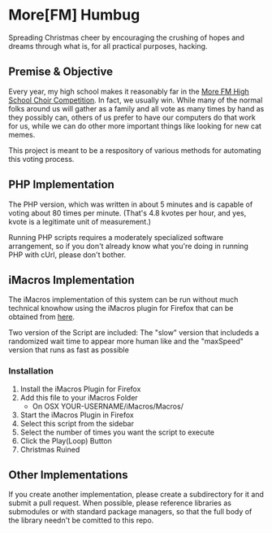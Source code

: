 # More[FM] Humbug

Spreading Christmas cheer by encouraging the crushing of hopes and dreams through what is, for all practical purposes, hacking.

## Premise & Objective

Every year, my high school makes it reasonably far in the [More FM High School Choir Competition](http://morefmchoir.com/).  In fact, we usually win.  While many of the normal folks around us will gather as a family and all vote as many times by hand as they possibly can, others of us prefer to have our computers do that work for us, while we can do other more important things like looking for new cat memes. 

This project is meant to be a respository of various methods for automating this voting process. 

## PHP Implementation

The PHP version, which was written in about 5 minutes and is capable of voting about 80 times per minute. (That's 4.8 kvotes per hour, and yes, kvote is a legitimate unit of measurement.)

Running PHP scripts requires a moderately specialized software arrangement, so if you don't already know what you're doing in running PHP with cUrl, please don't bother.

## iMacros Implementation

The iMacros implementation of this system can be run without much technical knowhow using the iMacros plugin for Firefox that can be obtained from [here](https://addons.mozilla.org/en-US/firefox/addon/imacros-for-firefox/).

Two version of the Script are included: The "slow" version that includeds a randomized wait time to appear more human like and the "maxSpeed" version that runs as fast as possible

### Installation 
1. Install the iMacros Plugin for Firefox
2. Add this file to your iMacros Folder
	* On OSX YOUR-USERNAME/iMacros/Macros/
3. Start the iMacros Plugin in Firefox
4. Select this script from the sidebar
5. Select the number of times you want the script to execute
6. Click the Play(Loop) Button
7. Christmas Ruined

## Other Implementations

If you create another implementation, please create a subdirectory for it and submit a pull request.  When possible, please reference libraries as submodules or with standard package managers, so that the full body of the library needn't be comitted to this repo. 

